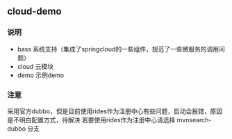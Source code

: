 cloud-demo
---------------------------


### 说明

* bass 系统支持（集成了springcloud的一些组件，规范了一些微服务的调用问题）
* cloud  云模块
* demo 示例demo

### 注意
采用官方dubbo，但是目前使用rides作为注册中心有些问题，启动会报错，原因是不明白配置方式，待解决
若要使用rides作为注册中心请选择 mvnsearch-dubbo 分支


